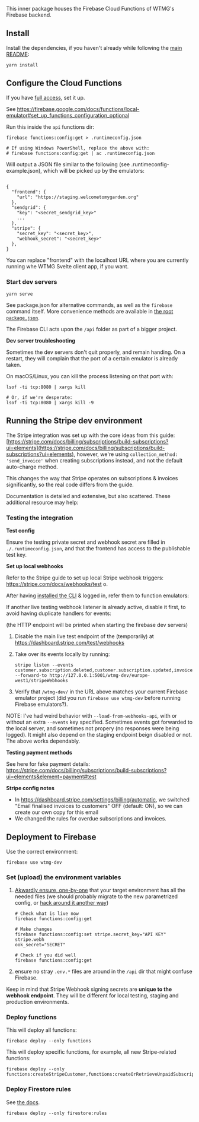 This inner package houses the Firebase Cloud Functions of WTMG's Firebase backend.

## Install

Install the dependencies, if you haven't already while following the [main README](../api/):

```
yarn install
```

## Configure the Cloud Functions

If you have [full access](../docs/full-access.md), set it up.

See https://firebase.google.com/docs/functions/local-emulator#set_up_functions_configuration_optional

Run this inside the `api` functions dir:

```
firebase functions:config:get > .runtimeconfig.json

# If using Windows PowerShell, replace the above with:
# firebase functions:config:get | ac .runtimeconfig.json
```

Will output a JSON file similar to the following (see .runtimeconfig-example.json), which will be picked up by the emulators:

```

{
  "frontend": {
    "url": "https://staging.welcometomygarden.org"
  },
  "sendgrid": {
    "key": "<secret_sendgrid_key>"
    ...
  },
  "stripe": {
    "secret_key": "<secret_key>",
    "webhook_secret": "<secret_key>"
  },
}
```

You can replace "frontend" with the localhost URL where you are currently running whe WTMG Svelte client app, if you want.

### Start dev servers

```
yarn serve
```

See package.json for alternative commands, as well as the `firebase` command itself. More convenience methods are available in [the root `package.json`](../package.json).

The Firebase CLI acts upon the `/api` folder as part of a bigger project.

**Dev server troubleshooting**

Sometimes the dev servers don't quit properly, and remain handing. On a restart, they will complain that the port of a certain emulator is already taken.

On macOS/Linux, you can kill the process listening on that port with:

```
lsof -ti tcp:8080 | xargs kill

# Or, if we're desperate:
lsof -ti tcp:8080 | xargs kill -9
```

## Running the Stripe dev environment

The Stripe integration was set up with the core ideas from this guide: [https://stripe.com/docs/billing/subscriptions/build-subscriptions?ui=elements](https://stripe.com/docs/billing/subscriptions/build-subscriptions?ui=elements), however, we're using `collection_method: 'send_invoice'` when creating subscriptions instead, and not the default auto-charge method.

This changes the way that Stripe operates on subscriptions & invoices significantly, so the real code differs from the guide.

Documentation is detailed and extensive, but also scattered. These additional resource may help:

### Testing the integration

**Test config**

Ensure the testing private secret and webhook secret are filled in `./.runtimeconfig.json`, and that the frontend has access to the publishable test key.

**Set up local webhooks**

Refer to the Stripe guide to set up local Stripe webhook triggers: https://stripe.com/docs/webhooks/test
o.

After having [installed the CLI](https://stripe.com/docs/stripe-cli) & logged in, refer them to function emulators:

If another live testing webhook listener is already active, disable it first, to avoid having duplicate handlers for events:

(the HTTP endpoint will be printed when starting the firebase dev servers)

1. Disable the main live test endpoint of the (temporarily) at https://dashboard.stripe.com/test/webhooks
2. Take over its events locally by running:

   ```
   stripe listen --events customer.subscription.deleted,customer.subscription.updated,invoice.finalized,invoice.paid  --forward-to http://127.0.0.1:5001/wtmg-dev/europe-west1/stripeWebhooks
   ```

3. Verify that `/wtmg-dev/` in the URL above matches your current Firebase emulator project (did you run `firebase use wtmg-dev` before running Firebase emulators?).

NOTE: I've had weird behavior with `--load-from-webhooks-api`, with or without an extra `--events` key specified. Sometimes events got forwarded to the local server, and sometimes not propery (no responses were being logged). It might also depend on the staging endpoint beign disabled or not. The above works dependably.

**Testing payment methods**

See here for fake payment details: https://stripe.com/docs/billing/subscriptions/build-subscriptions?ui=elements&element=payment#test

**Stripe config notes**

- In https://dashboard.stripe.com/settings/billing/automatic, we switched "Email finalised invoices to customers" OFF (default: ON), so we can create our own copy for this email
- We changed the rules for overdue subscriptions and invoices.

## Deployment to Firebase

Use the correct environment:

```
firebase use wtmg-dev
```

### Set (upload) the environment variables

1. [Akwardly ensure, one-by-one](https://firebase.google.com/docs/functions/config-env#deploying_multiple_sets_of_environment_variables) that your target environment has all the needed files (we should probably migrate to the new parametrized config, or [hack around it another way](<](https://medium.com/@AllanHasegawa/setting-config-for-firebase-cloud-functions-with-json-136f455e7c69)>))

   ```
   # Check what is live now
   firebase functions:config:get

   # Make changes
   firebase functions:config:set stripe.secret_key="API KEY" stripe.webh
   ook_secret="SECRET"

   # Check if you did well
   firebase functions:config:get
   ```

2. ensure no stray `.env.*` files are around in the `/api` dir that might confuse Firebase.

Keep in mind that Stripe Webhook signing secrets are **unique to the webhook endpoint**. They will be different for local testing, staging and production environments.

### Deploy functions

This will deploy all functions:

```
firebase deploy --only functions
```

This will deploy specific functions, for example, all new Stripe-related functions:

```
firebase deploy --only functions:createStripeCustomer,functions:createOrRetrieveUnpaidSubscription,functions:createCustomerPortalSession,functions:stripeWebhooks
```

### Deploy Firestore rules

See [the docs](https://firebase.google.com/docs/rules/manage-deploy#deploy_your_updates).

```
firebase deploy --only firestore:rules
```
